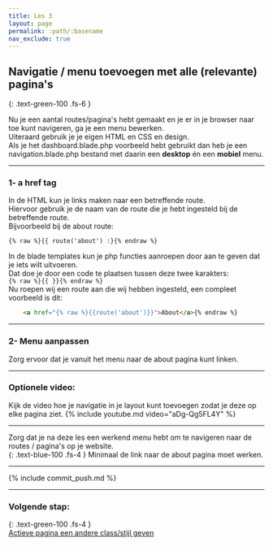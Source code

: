 ```yaml
---
title: Les 3
layout: page
permalink: :path/:basename
nav_exclude: true
---
```


## Navigatie / menu toevoegen met alle (relevante) pagina's
{: .text-green-100 .fs-6 }

Nu je een aantal routes/pagina's hebt gemaakt en je er in je browser naar toe kunt navigeren, ga je een menu bewerken.  
Uiteraard gebruik je je eigen HTML en CSS en design.  
Als je het dashboard.blade.php voorbeeld hebt gebruikt dan heb je een navigation.blade.php bestand met daarin een **desktop** én een **mobiel** menu.

---
### 1- a href tag
In de HTML kun je links maken naar een betreffende route.  
Hiervoor gebruik je de naam van de route die je hebt ingesteld bij de betreffende route.  
Bijvoorbeeld bij de about route: 
```
{% raw %}{{ route('about') :}{% endraw %}
```
In de blade templates kun je php functies aanroepen door aan te geven dat je iets wilt uitvoeren.  
Dat doe je door een code te plaatsen tussen deze twee karakters:  
`{% raw %}{{ }}{% endraw %}`  
Nu roepen wij een route aan die wij hebben ingesteld, een compleet voorbeeld is dit:
```html
    <a href="{% raw %}{{route('about')}}">About</a>{% endraw %}
```

---
### 2- Menu aanpassen
Zorg ervoor dat je vanuit het menu naar de about pagina kunt linken.

---
### Optionele video:
Kijk de video hoe je navigatie in je layout kunt toevoegen zodat je deze op elke pagina ziet.
{% include youtube.md video="aDg-Qg5FL4Y" %}

---

Zorg dat je na deze les een werkend menu hebt om te navigeren naar de routes / pagina's op je website.  
{: .text-blue-100 .fs-4 }
Minimaal de link naar de about pagina moet werken.

---

{% include commit_push.md %}

---
### Volgende stap:
{: .text-green-100 .fs-4 }  
[Actieve pagina een andere class/stijl geven](active-route)


